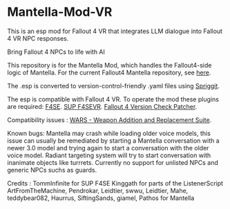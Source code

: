 # Mantella-Mod-VR
 This is an esp mod for Fallout 4 VR that integrates LLM dialogue into Fallout 4 VR NPC responses. 

Bring Fallout 4 NPCs to life with AI

This repository is for the Mantella Mod, which handles the Fallout4-side logic of Mantella. For the current Fallout4 Mantella repository, see [here](https://github.com/YetAnotherModder/Mantella).

The .esp is converted to version-control-friendly .yaml files using [Spriggit](https://github.com/Mutagen-Modding/Spriggit).

The esp is compatible with Fallout 4 VR.
To operate the mod these plugins are required:
[F4SE](https://f4se.silverlock.org/).
[SUP F4SEVR](https://www.nexusmods.com/fallout4/mods/64420).
[Fallout 4 Version Check Patcher](https://www.nexusmods.com/fallout4/mods/42497?tab=description).

Compatibility issues : 
[WARS - Weapon Addition and Replacement Suite](https://www.nexusmods.com/fallout4/mods/73478).

Known bugs:
Mantella may crash while loading older voice models, this issue can usually be remediated by starting a Mantella conversation with a newer 3.0 model and trying again to start a conversation with the older voice model.
Radiant targeting system will try to start conversation with inanimate objects like turrrets.
Currently no support for unlisted NPCs and generic NPCs suchs as guards.

Credits : 
TommInfinite for SUP F4SE
Kinggath for parts of the ListenerScript
ArtFromTheMachine, Pendrokar, Leidtier, swwu, Leidtier, Mahe, teddybear082, Haurrus, SiftingSands, giamel, Pathos for Mantella